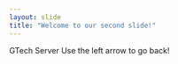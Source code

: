 ```yaml
---
layout: slide
title: "Welcome to our second slide!"
---
```

GTech Server
Use the left arrow to go back!
